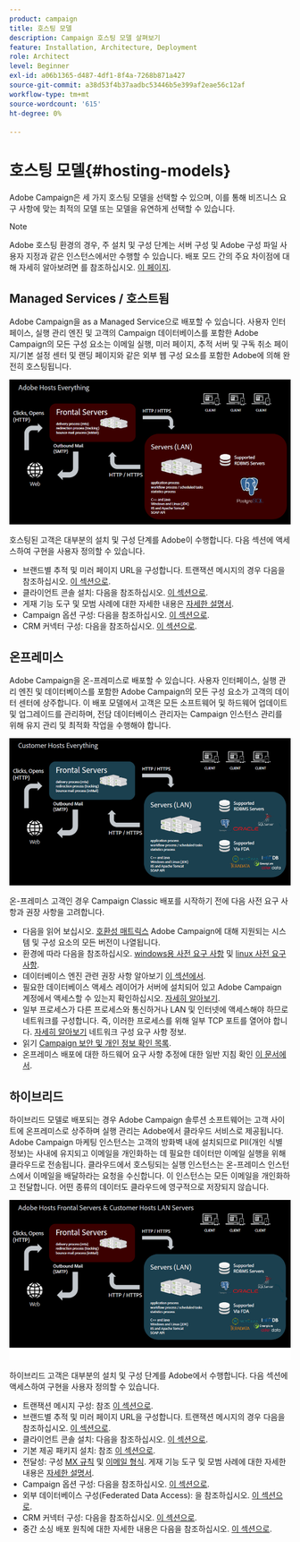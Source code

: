 ```yaml
---
product: campaign
title: 호스팅 모델
description: Campaign 호스팅 모델 살펴보기
feature: Installation, Architecture, Deployment
role: Architect
level: Beginner
exl-id: a06b1365-d487-4df1-8f4a-7268b871a427
source-git-commit: a38d53f4b37aadbc53446b5e399af2eae56c12af
workflow-type: tm+mt
source-wordcount: '615'
ht-degree: 0%

---
```


# 호스팅 모델{#hosting-models}



Adobe Campaign은 세 가지 호스팅 모델을 선택할 수 있으며, 이를 통해 비즈니스 요구 사항에 맞는 최적의 모델 또는 모델을 유연하게 선택할 수 있습니다.

>[!NOTE]
>
>Adobe 호스팅 환경의 경우, 주 설치 및 구성 단계는 서버 구성 및 Adobe 구성 파일 사용자 지정과 같은 인스턴스에서만 수행할 수 있습니다. 배포 모드 간의 주요 차이점에 대해 자세히 알아보려면 를 참조하십시오. [이 페이지](../../installation/using/capability-matrix.md).

## Managed Services / 호스트됨

Adobe Campaign을 as a Managed Service으로 배포할 수 있습니다. 사용자 인터페이스, 실행 관리 엔진 및 고객의 Campaign 데이터베이스를 포함한 Adobe Campaign의 모든 구성 요소는 이메일 실행, 미러 페이지, 추적 서버 및 구독 취소 페이지/기본 설정 센터 및 랜딩 페이지와 같은 외부 웹 구성 요소를 포함한 Adobe에 의해 완전히 호스팅됩니다.

![](assets/deployment_hosted.png)

호스팅된 고객은 대부분의 설치 및 구성 단계를 Adobe이 수행합니다. 다음 섹션에 액세스하여 구현을 사용자 정의할 수 있습니다.

* 브랜드별 추적 및 미러 페이지 URL을 구성합니다. 트랜잭션 메시지의 경우 다음을 참조하십시오. [이 섹션으로](../../message-center/using/additional-configurations.md#configuring-multibranding).
* 클라이언트 콘솔 설치: 다음을 참조하십시오. [이 섹션으로](../../installation/using/installing-the-client-console.md).
* 게재 기능 도구 및 모범 사례에 대한 자세한 내용은 [자세한 설명서](../../delivery/using/about-deliverability.md).
* Campaign 옵션 구성: 다음을 참조하십시오. [이 섹션으로](../../installation/using/configuring-campaign-options.md).
* CRM 커넥터 구성: 다음을 참조하십시오. [이 섹션으로](../../platform/using/crm-connectors.md).

## 온프레미스

Adobe Campaign을 온-프레미스로 배포할 수 있습니다. 사용자 인터페이스, 실행 관리 엔진 및 데이터베이스를 포함한 Adobe Campaign의 모든 구성 요소가 고객의 데이터 센터에 상주합니다. 이 배포 모델에서 고객은 모든 소프트웨어 및 하드웨어 업데이트 및 업그레이드를 관리하며, 전담 데이터베이스 관리자는 Campaign 인스턴스 관리를 위해 유지 관리 및 최적화 작업을 수행해야 합니다.

![](assets/deployment_onpremise.png)

온-프레미스 고객인 경우 Campaign Classic 배포를 시작하기 전에 다음 사전 요구 사항과 권장 사항을 고려합니다.

* 다음을 읽어 보십시오. [호환성 매트릭스](../../rn/using/compatibility-matrix.md) Adobe Campaign에 대해 지원되는 시스템 및 구성 요소의 모든 버전이 나열됩니다.
* 환경에 따라 다음을 참조하십시오. [windows용 사전 요구 사항](../../installation/using/prerequisites-of-campaign-installation-in-windows.md) 및 [linux 사전 요구 사항](../../installation/using/prerequisites-of-campaign-installation-in-linux.md).
* 데이터베이스 엔진 관련 권장 사항 알아보기 [이 섹션에서](../../installation/using/database.md).
* 필요한 데이터베이스 액세스 레이어가 서버에 설치되어 있고 Adobe Campaign 계정에서 액세스할 수 있는지 확인하십시오. [자세히 알아보기](../../installation/using/application-server.md).
* 일부 프로세스가 다른 프로세스와 통신하거나 LAN 및 인터넷에 액세스해야 하므로 네트워크를 구성합니다. 즉, 이러한 프로세스를 위해 일부 TCP 포트를 열어야 합니다. [자세히 알아보기](../../installation/using/network-configuration.md) 네트워크 구성 요구 사항 정보.
* 읽기 [Campaign 보안 및 개인 정보 확인 목록](https://helpx.adobe.com/kr/campaign/kb/acc-security.html).
* 온프레미스 배포에 대한 하드웨어 요구 사항 추정에 대한 일반 지침 확인 [이 문서에서](https://helpx.adobe.com/kr/campaign/kb/hardware-sizing-guide.html).

## 하이브리드

하이브리드 모델로 배포되는 경우 Adobe Campaign 솔루션 소프트웨어는 고객 사이트에 온프레미스로 상주하며 실행 관리는 Adobe에서 클라우드 서비스로 제공됩니다. Adobe Campaign 마케팅 인스턴스는 고객의 방화벽 내에 설치되므로 PII(개인 식별 정보)는 사내에 유지되고 이메일을 개인화하는 데 필요한 데이터만 이메일 실행을 위해 클라우드로 전송됩니다. 클라우드에서 호스팅되는 실행 인스턴스는 온-프레미스 인스턴스에서 이메일을 배달하라는 요청을 수신합니다. 이 인스턴스는 모든 이메일을 개인화하고 전달합니다. 어떤 종류의 데이터도 클라우드에 영구적으로 저장되지 않습니다.

![](assets/deployment_hybrid.png)

하이브리드 고객은 대부분의 설치 및 구성 단계를 Adobe에서 수행합니다. 다음 섹션에 액세스하여 구현을 사용자 정의할 수 있습니다.

* 트랜잭션 메시지 구성: 참조 [이 섹션으로](../../message-center/using/transactional-messaging-architecture.md).
* 브랜드별 추적 및 미러 페이지 URL을 구성합니다. 트랜잭션 메시지의 경우 다음을 참조하십시오. [이 섹션으로](../../message-center/using/additional-configurations.md#configuring-multibranding).
* 클라이언트 콘솔 설치: 다음을 참조하십시오. [이 섹션으로](../../installation/using/installing-the-client-console.md).
* 기본 제공 패키지 설치: 참조 [이 섹션으로](../../installation/using/installing-campaign-standard-packages.md).
* 전달성: 구성 [MX 규칙](../../installation/using/email-deliverability.md#mx-configuration) 및 [이메일 형식](../../installation/using/email-deliverability.md#managing-email-formats). 게재 기능 도구 및 모범 사례에 대한 자세한 내용은 [자세한 설명서](../../delivery/using/about-deliverability.md).
* Campaign 옵션 구성: 다음을 참조하십시오. [이 섹션으로](../../installation/using/configuring-campaign-options.md).
* 외부 데이터베이스 구성(Federated Data Access): 을 참조하십시오. [이 섹션으로](../../installation/using/about-fda.md).
* CRM 커넥터 구성: 다음을 참조하십시오. [이 섹션으로](../../platform/using/crm-connectors.md).
* 중간 소싱 배포 원칙에 대한 자세한 내용은 다음을 참조하십시오. [이 섹션으로](../../installation/using/mid-sourcing-deployment.md).
